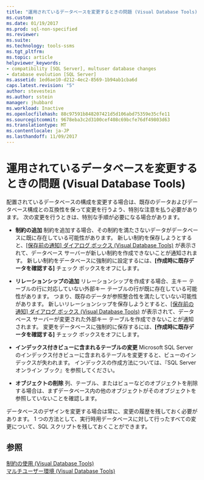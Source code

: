 ```yaml
---
title: "運用されているデータベースを変更するときの問題 (Visual Database Tools) | Microsoft Docs"
ms.custom: 
ms.date: 01/19/2017
ms.prod: sql-non-specified
ms.reviewer: 
ms.suite: 
ms.technology: tools-ssms
ms.tgt_pltfrm: 
ms.topic: article
helpviewer_keywords:
- compatibility [SQL Server], multuser database changes
- database evolution [SQL Server]
ms.assetid: 1ed6ae10-d212-4ec2-8569-1b94ab1cba6d
caps.latest.revision: "5"
author: stevestein
ms.author: sstein
manager: jhubbard
ms.workload: Inactive
ms.openlocfilehash: 88c97591b848207421d5d106abd75359e35cfe11
ms.sourcegitcommit: 9678eba3c2d3100cef408c69bcfe76df49803d63
ms.translationtype: MT
ms.contentlocale: ja-JP
ms.lasthandoff: 11/09/2017
---
```

# <a name="issues-of-database-evolution-visual-database-tools"></a>運用されているデータベースを変更するときの問題 (Visual Database Tools)
配置されているデータベースの構成を変更する場合は、既存のデータおよびデータベース構成との互換性を保って変更を行うよう、特別な注意を払う必要があります。 次の変更を行うときは、特別な手順が必要になる場合があります。  
  
-   **制約の追加** 制約を追加する場合、その制約を満たさないデータがデータベースに既に存在している可能性があります。 新しい制約を保存しようとすると、[[保存前の通知] ダイアログ ボックス (Visual Database Tools)](../../ssms/visual-db-tools/post-save-notifications-dialog-box-visual-database-tools.md) が表示されて、データベース サーバーが新しい制約を作成できないことが通知されます。 新しい制約をデータベースに強制的に設定するには、**[作成時に既存データを確認する]** チェック ボックスをオフにします。  
  
-   **リレーションシップの追加** リレーションシップを作成する場合、主キー テーブルの行に対応していない外部キー テーブルの行が既に存在している可能性があります。 つまり、既存のデータが参照整合性を満たしていない可能性があります。 新しいリレーションシップを保存しようとすると、[[保存前の通知] ダイアログ ボックス (Visual Database Tools)](../../ssms/visual-db-tools/post-save-notifications-dialog-box-visual-database-tools.md) が表示されて、データベース サーバーが変更された外部キー テーブルを作成できないことが通知されます。 変更をデータベースに強制的に保存するには、**[作成時に既存データを確認する]** チェック ボックスをオフにします。  
  
-   **インデックス付きビューに含まれるテーブルの変更** Microsoft SQL Server のインデックス付きビューに含まれるテーブルを変更すると、ビューのインデックスが失われます。 インデックスの作成方法については、『SQL Server オンライン ブック』を参照してください。  
  
-   **オブジェクトの削除** 列、テーブル、またはビューなどのオブジェクトを削除する場合は、まずデータベース内の他のオブジェクトがそのオブジェクトを参照していないことを確認します。  
  
データベースのデザインを変更する場合は常に、変更の履歴を残しておく必要があります。 1 つの方法として、実行時用データベースに対して行ったすべての変更について、SQL スクリプトを残しておくことができます。  
  
## <a name="see-also"></a>参照  
[制約の使用 (Visual Database Tools)](http://msdn.microsoft.com/en-us/637098af-2567-48f8-90f4-b41df059833e)  
[マルチユーザー環境 (Visual Database Tools)](../../ssms/visual-db-tools/multiuser-environments-visual-database-tools.md)  
  
